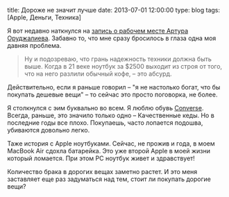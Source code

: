 title: Дороже не значит лучше
date: 2013-07-01 12:00:00
type: blog
tags: [Apple, Деньги, Техника]

Я вот недавно наткнулся на [запись о рабочем месте Артура Оруджалиева](http://lifehacker.ru/2012/09/03/rabochie-mesta-artur-orudzhaliev-glavnyjj-redaktor-ain-ua/). Забавно то, что мне сразу бросилось в глаза одна моя давняя проблема.

>Ну и подозреваю, что грань надежность техники должна быть выше. Когда в 21 веке ноутбук за $2500 выходит из строя от того, что на него разлили обычный кофе, – это абсурд.

Действительно, если я раньше говорил – "я не настолько богат, что бы покупать дешевые вещи" – то сейчас это просто поговорка, не более. 

Я столкнулся с эим буквально во всем. Я люблю обувь [Converse](http://www.converse.com/). Всегда, раньше, это значило только одно – Качественные кеды. Но в последние годы все плохо. Покупаешь, часто лопается подошва, убиваются довольно легко.

Таже история с Apple ноутбуками. Сейчас, не прожив и года, в моем MacBook Air сдохла батарейка. Это уже второй Apple в моей жизни который ломается. При этом PC ноутбук живет и здравствует! 

Количество брака в дорогих вещах заметно растет. И это меня заставляет еще раз задуматься над тем, стоит ли покупать дорогие вещи?
